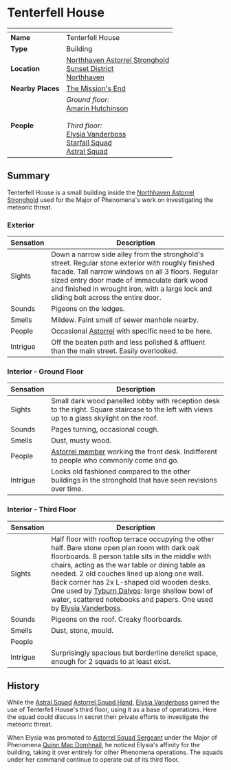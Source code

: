 # Tenterfell House

| []() | |
| --- | --- |
| **Name** | Tenterfell House |
| **Type** | Building |
| **Location** | [Northhaven Astorrel Stronghold](../strongholds/northhaven-astorrel-stronghold.md)<br>[Sunset District](../districts/sunset-district.md)<br>[Northhaven](../cities/northhaven.md) |
| **Nearby Places** | [The Mission's End](inns-taverns/the-missions-end.md) |
| **People** | *Ground floor:*<br>[Amarin Hutchinson](../../characters/amarin-hutchinson.md)<br><br>*Third floor:*<br>[Elysia Vanderboss](../../characters/elysia-vanderboss.md)<br>[Starfall Squad](../../organisations/government/astorrel/squads/starfall-squad.md)<br>[Astral Squad](../../organisations/government/astorrel/squads/astral-squad.md)<br> |

## Summary

Tenterfell House is a small building inside the [Northhaven Astorrel Stronghold](../strongholds/northhaven-astorrel-stronghold.md) used for the Major of Phenomena's work on investigating the meteoric threat.

### Exterior

| Sensation | Description |
| ---- | --- |
| Sights | Down a narrow side alley from the stronghold's street. Regular stone exterior with roughly finished facade. Tall narrow windows on all 3 floors. Regular sized entry door made of immaculate dark wood and finished in wrought iron, with a large lock and sliding bolt across the entire door. |
| Sounds | Pigeons on the ledges. |
| Smells | Mildew. Faint smell of sewer manhole nearby. |
| People | Occasional [Astorrel](../../organisations/government/astorrel/astorrel.md) with specific need to be here. |
| Intrigue | Off the beaten path and less polished & affluent than the main street. Easily overlooked. |

### Interior - Ground Floor

| Sensation | Description |
| ---- | --- |
| Sights | Small dark wood panelled lobby with reception desk to the right. Square staircase to the left with views up to a glass skylight on the roof. |
| Sounds | Pages turning, occasional cough. |
| Smells | Dust, musty wood. |
| People | [Astorrel member](../../organisations/government/astorrel/ranks/astorrel-member.md) working the front desk. Indifferent to people who commonly come and go. |
| Intrigue | Looks old fashioned compared to the other buildings in the stronghold that have seen revisions over time. |

### Interior - Third Floor

| Sensation | Description |
| ---- | --- |
| Sights | Half floor with rooftop terrace occupying the other half. Bare stone open plan room with dark oak floorboards. 8 person table sits in the middle with chairs, acting as the war table or dining table as needed. 2 old couches lined up along one wall. Back corner has 2x L-shaped old wooden desks. One used by [Tyburn Dalvos](../../characters/tyburn-dalvos.md): large shallow bowl of water, scattered notebooks and papers. One used by [Elysia Vanderboss](../../characters/elysia-vanderboss.md). |
| Sounds | Pigeons on the roof. Creaky floorboards. |
| Smells | Dust, stone, mould. |
| People | |
| Intrigue | Surprisingly spacious but borderline derelict space, enough for 2 squads to at least exist. |

## History

While the [Astral Squad](../../organisations/government/astorrel/squads/astral-squad.md) [Astorrel Squad Hand](../../organisations/government/astorrel/ranks/astorrel-squad-hand.md), [Elysia Vanderboss](../../characters/elysia-vanderboss.md) gained the use of Tenterfell House's third floor, using it as a base of operations. Here the squad could discuss in secret their private efforts to investigate the meteoric threat.

When Elysia was promoted to [Astorrel Squad Sergeant](../../organisations/government/astorrel/ranks/astorrel-squad-sergeant.md) under the Major of Phenomena [Quinn Mac Domhnail](../../characters/quinn-mac-domhnail.md), he noticed Elysia's affinity for the building, taking it over entirely for other Phenomena operations. The squads under her command continue to operate out of its third floor.
